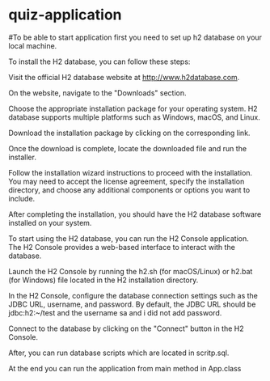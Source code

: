 # quiz-application

#To be able to start application first you need to set up h2 database on your local machine.

To install the H2 database, you can follow these steps:

Visit the official H2 database website at http://www.h2database.com.

On the website, navigate to the "Downloads" section.

Choose the appropriate installation package for your operating system. H2 database supports multiple platforms such as Windows, macOS, and Linux.

Download the installation package by clicking on the corresponding link.

Once the download is complete, locate the downloaded file and run the installer.

Follow the installation wizard instructions to proceed with the installation. You may need to accept the license agreement, specify the installation directory, and choose any additional components or options you want to include.

After completing the installation, you should have the H2 database software installed on your system.

To start using the H2 database, you can run the H2 Console application. The H2 Console provides a web-based interface to interact with the database.

Launch the H2 Console by running the h2.sh (for macOS/Linux) or h2.bat (for Windows) file located in the H2 installation directory.

In the H2 Console, configure the database connection settings such as the JDBC URL, username, and password. By default, the JDBC URL should be jdbc:h2:~/test and the username sa and i did not add password.

Connect to the database by clicking on the "Connect" button in the H2 Console.

After, you can run database scripts which are located in scritp.sql.

At the end you can run the application from main method in App.class 

